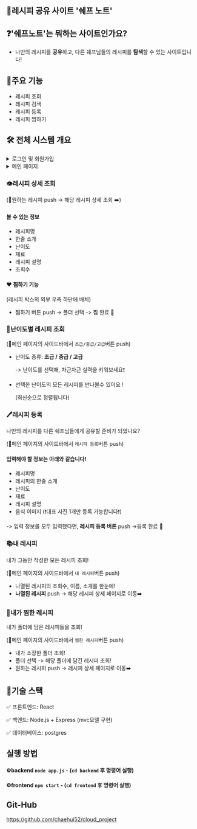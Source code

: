 ## 🙌레시피 공유 사이트 '쉐프 노트'

## ❓'쉐프노트'는 뭐하는 사이트인가요?
- 나만의 레시피를 **공유**하고, 다른 쉐프님들의 레시피를 **탐색**할 수 있는 사이트입니다!

## 🧾주요 기능
- 레시피 조회
- 레시피 검색
- 레시피 등록
- 레시피 찜하기

## 🛠 전체 시스템 개요 

<details><summary>로그인 및 회원가입
</summary>

id, pw를 입력후, 로그인 버튼 push -> 로그인 성공!

❓계정이 등록 안되어있으면요?

로그인 페이지에 있는 **회원가입 버튼**을 눌러 회원가입 진행!

- id, pw, 닉네임을 작성 후 회원가입 버튼 push! 

   ->회원가입 성공🎉
</details>
<details><summary>메인 페이지
</summary>

#### 🍳방금 완성! 오늘의 요리 신상
- 가장 최근에 등록된 레시피 3개 조회!
#### 🔎검색바 이용
- 레시피의 이름을 검색해, **내가 작성한 키워드가 포함**된 모든 레시피 조회 가능!
#### 🔎사이드바 이용
1. [난이도별 레시피 조회](#난이도별-레시피-조회)
  

2. [레시피 등록](#레시피-등록)


3. [내가 작성한 레시피 조회](#내-레시피)
    

4. [내가 찜한 레시피 조회](#내가-찜한-레시피)
</details>

### 👁️레시피 상세 조회
(🔘원하는 레시피 push -> 해당 레시피 상세 조회 ➡️)

#### 볼 수 있는 정보
- 레시피명
- 한줄 소개
- 난이도
- 재료
- 레시피 설명
- 조회수

#### ♥️ 찜하기 기능
(레시피 박스의 외부 우측 하단에 배치)

- 찜하기 버튼 push -> 폴더 선택 -> 찜 완료 🎉


### 🧩난이도별 레시피 조회
(🔘메인 페이지의 사이드바에서 `초급/중급/고급`버튼 push)

- 난이도 종류: **초급 / 중급 / 고급**

    -> 난이도를 선택해, 차근차근 실력을 키워보세요❗
- 선택한 난이도의 모든 레시피를 만나볼수 있어요 !

   (최신순으로 정렬됩니다)

### 🖊️레시피 등록
나만의 레시피를 다른 쉐프님들에게 공유할 준비가 되었나요?

(🔘메인 페이지의 사이드바에서 `레시피 등록`버튼 push)


#### 입력해야 할 정보는 아래와 같습니다!
- 레시피명
- 레시피의 한줄 소개
- 난이도
- 재료
- 레시피 설명
- 음식 이미지 (❗대표 사진 1개만 등록 가능합니다❗)

-> 입력 정보를 모두 입력했다면, **레시피 등록 버튼** push ->등록 완료 🎉

### 📚내 레시피
내가 그동안 작성한 모든 레시피 조회!

(🔘메인 페이지의 사이드바에서 `내 레시피`버튼 push)

- 나열된 레시피의 조회수, 이름, 소개를 한눈에!
- **나열된 레시피** push -> 해당 레시피 상세 페이지로 이동➡️

### 📁내가 찜한 레시피
내가 폴더에 담은 레시피들을 조회!

(🔘메인 페이지의 사이드바에서 `찜한 레시피`버튼 push)


- 내가 소장한 폴더 조회!
- 폴더 선택 -> 해당 폴더에 담긴 레시피 조회!
- 원하는 레시피 push -> 레시피 상세 페이지로 이동➡️


## 🔧기술 스택

✅ 프론트엔드: React

✅ 백엔드: Node.js + Express
(mvc모델 구현)

✅ 데이터베이스: postgres

## 실행 방법
#### ⚙️backend `node app.js` - (`cd backend` 후 명령어 실행)


#### ⚙️frontend `npm start` - (`cd frontend` 후 명령어 실행)

## Git-Hub
https://github.com/chaehui52/cloud_project

